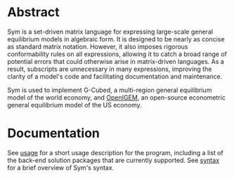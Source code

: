 # Abstract

Sym is a set-driven matrix language for expressing large-scale general 
equilibrium models in algebraic form. It is designed to be nearly as 
concise as standard matrix notation. However, it also imposes rigorous 
conformability rules on all expressions, allowing it to catch a broad 
range of potential errors that could otherwise arise in matrix-driven 
languages. As a result, subscripts are unnecessary in many expressions, 
improving the clarity of a model's code and facilitating documentation 
and maintenance. 

Sym is used to implement G-Cubed, a multi-region general equilibrium model 
of the world economy, and [OpenIGEM](https://pjwilcoxen.github.io/openigem/), 
an open-source econometric general equilibrium model of the US economy.

# Documentation

See [usage](usage.md) for a short usage description for the program, 
including a list of the back-end solution packages that are currently 
supported. See [syntax](syntax.md) for a brief overview of Sym's 
syntax.

